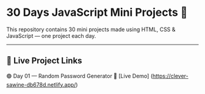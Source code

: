 # 30 Days JavaScript Mini Projects 🚀

This repository contains 30 mini projects made using HTML, CSS & JavaScript — one project each day.

---

## 🔗 Live Project Links

🟢 Day 01 — Random Password Generator
🔗 [Live Demo] (https://clever-sawine-db678d.netlify.app/)


